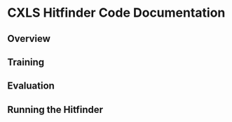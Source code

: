 # CXLS Hitfinder Code Documentation

## Overview

## Training

## Evaluation

## Running the Hitfinder